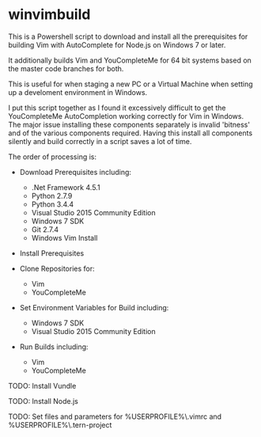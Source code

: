 # winvimbuild

This is a Powershell script to download and install all the prerequisites for building Vim with AutoComplete for Node.js on Windows 7 or later.

It additionally builds Vim and YouCompleteMe for 64 bit systems based on the master code branches for both. 

This is useful for when staging a new PC or a Virtual Machine when setting up a develoment environment in Windows.

I put this script together as I found it excessively difficult to get the YouCompleteMe AutoCompletion working correctly for Vim in Windows. The major issue installing these components separately is invalid 'bitness' and of the various components required. Having this install all components silently and build correctly in a script saves a lot of time.

The order of processing is:

- Download Prerequisites including:

    - .Net Framework 4.5.1
    - Python 2.7.9
    - Python 3.4.4
    - Visual Studio 2015 Community Edition
    - Windows 7 SDK
    - Git 2.7.4
    - Windows Vim Install

- Install Prerequisites

- Clone Repositories for:

    - Vim
    - YouCompleteMe

- Set Environment Variables for Build including:

    - Windows 7 SDK
    - Visual Studio 2015 Community Edition

- Run Builds including:

    - Vim
    - YouCompleteMe

TODO: Install Vundle

TODO: Install Node.js

TODO: Set files and parameters for %USERPROFILE%\\.vimrc and %USERPROFILE%\\.tern-project
 

